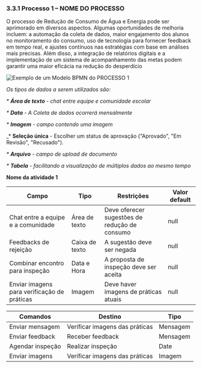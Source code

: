 ### 3.3.1 Processo 1 – NOME DO PROCESSO

O processo de Redução de Consumo de Água e Energia pode ser aprimorado em diversos aspectos. Algumas oportunidades de melhoria incluem: a automação da coleta de dados, maior engajamento dos alunos no monitoramento do consumo, uso de tecnologia para fornecer feedback em tempo real, e ajustes contínuos nas estratégias com base em análises mais precisas. Além disso, a integração de relatórios digitais e a implementação de um sistema de acompanhamento das metas podem garantir uma maior eficácia na redução do desperdício
 
![Exemplo de um Modelo BPMN do PROCESSO 1](docs/images/process1tobe.png "Modelo BPMN do Processo 1.")


_Os tipos de dados a serem utilizados são:_

_* **Área de texto** - chat entre equipe e comunidade escolar_

_* **Data** - A Coleta de dados ocorrerá mensalmente_

_* **Imagem** - campo contendo uma imagem_

_* **Seleção única** -  Escolher um status de aprovação ("Aprovado", "Em Revisão", "Recusado").

_* **Arquivo** - campo de upload de documento_


_* **Tabela** -  facilitando a visualização de múltiplos dados ao mesmo tempo_


**Nome da atividade 1**

| **Campo**       | **Tipo**         | **Restrições** | **Valor default** |
| ---             | ---              | ---            | ---               |
 Chat entre a equipe e a comunidade | Área de texto   | Deve oferecer sugestões de redução de consumo | null          |
| Feedbacks de rejeição        | Caixa de texto | A sugestão deve ser negada       | null          |
| Combinar encontro para inspeção | Data e Hora    | A proposta de inspeção deve ser aceita | null      |
| Enviar imagens para verificação de práticas | Imagem        | Deve haver imagens de práticas atuais | null       |

| **Comandos**         |  **Destino**                   | **Tipo** |
| ---                  | ---                            | ---               |
| Enviar mensagem      | Verificar imagens das práticas      | Mensagem   |
| Enviar feedback      | Receber feedback                    | Mensagem   |
| Agendar inspeção     | Realizar inspeção                   | Date       |
| Enviar imagens       | Verificar imagens das práticas      | Imagem     |
